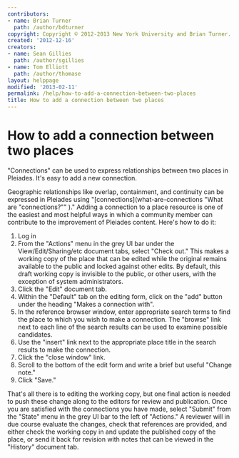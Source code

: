```yaml
---
contributors:
- name: Brian Turner
  path: /author/bdturner
copyright: Copyright © 2012-2013 New York University and Brian Turner.
created: '2012-12-16'
creators:
- name: Sean Gillies
  path: /author/sgillies
- name: Tom Elliott
  path: /author/thomase
layout: helppage
modified: '2013-02-11'
permalink: /help/how-to-add-a-connection-between-two-places
title: How to add a connection between two places
---
```


#  How to add a connection between two places

"Connections" can be used to express relationships between two places in
Pleiades. It's easy to add a new connection.

Geographic relationships like overlap, containment, and continuity can be
expressed in Pleiades using "[connections](what-are-connections "What are
"connections?"" )." Adding a connection to a place resource is one of the
easiest and most helpful ways in which a community member can contribute to
the improvement of Pleiades content. Here's how to do it:

1. Log in
2. From the "Actions" menu in the grey UI bar under the View/Edit/Sharing/etc document tabs, select "Check out." This makes a working copy of the place that can be edited while the original remains available to the public and locked against other edits. By default, this draft working copy is invisible to the public, or other users, with the exception of system administrators.
3. Click the "Edit" document tab.
4. Within the "Default" tab on the editing form, click on the "add" button under the heading "Makes a connection with".
5. In the reference browser window, enter appropriate search terms to find the place to which you wish to make a connection. The "browse" link next to each line of the search results can be used to examine possible candidates.
6. Use the "insert" link next to the appropriate place title in the search results to make the connection.
7. Click the "close window" link.
8. Scroll to the bottom of the edit form and write a brief but useful "Change note."
9. Click "Save."

That's all there is to editing the working copy, but one final action is
needed to push these change along to the editors for review and publication.
Once you are satisfied with the connections you have made, select "Submit"
from the "State" menu in the grey UI bar to the left of "Actions." A reviewer
will in due course evaluate the changes, check that references are provided,
and either check the working copy in and update the published copy of the
place, or send it back for revision with notes that can be viewed in the
"History" document tab.
